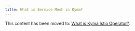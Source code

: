 ```yaml
---
title: What is Service Mesh in Kyma?
---
```


This content has been moved to: [What is Kyma Istio Operator?](https://kyma-project.io/#/istio/user/00-overview/README.md).